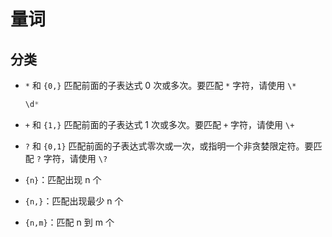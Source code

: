 # 量词

## 分类

  - `*` 和 `{0,}` 匹配前面的子表达式 0 次或多次。要匹配 `*` 字符，请使用 `\*`

    ```javascript
    \d*
    ```

  - `+` 和 `{1,}` 匹配前面的子表达式 1 次或多次。要匹配 `+` 字符，请使用 `\+`

  - `?` 和 `{0,1}` 匹配前面的子表达式零次或一次，或指明一个非贪婪限定符。要匹配 `?` 字符，请使用 `\?`

  - `{n}`：匹配出现 n 个

  - `{n,}`：匹配出现最少 n 个

  - `{n,m}`：匹配 n 到 m 个
